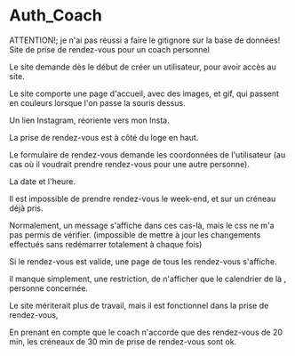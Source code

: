 # Auth_Coach

ATTENTION!; je n'ai pas réussi a faire le gitignore sur la base de données!
Site de prise de rendez-vous pour un coach personnel


Le site demande dès le début de créer un utilisateur, pour avoir accès au site.

Le site comporte une page d'accueil, avec des images, et gif, qui passent en couleurs lorsque l'on passe la souris dessus.

Un lien Instagram, réoriente vers mon Insta.

La prise de rendez-vous est à côté du loge en haut.

Le formulaire de rendez-vous demande les coordonnées de l'utilisateur (au cas où il voudrait prendre rendez-vous pour une autre personne).

La date et l'heure.

Il est impossible de prendre rendez-vous le week-end, et sur un créneau déjà pris.

Normalement, un message s'affiche dans ces cas-là, mais le css ne m'a pas permis de vérifier. (impossible de mettre à jour les changements effectués sans redémarrer totalement à chaque fois)

Si le rendez-vous est valide, une page de tous les rendez-vous s'affiche.

il manque simplement, une restriction, de n'afficher que le calendrier de là , personne concernée.

Le site mériterait plus de travail, mais il est fonctionnel dans la prise de rendez-vous,

En prenant en compte que le coach n'accorde que des rendez-vous de 20 min, les créneaux de 30 min de prise de rendez-vous sont ok.

